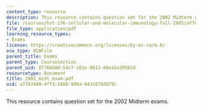 ```yaml
---
content_type: resource
description: This resource contains question set for the 2002 Midterm exams.
file: /courses/hst-176-cellular-and-molecular-immunology-fall-2005/a77874494ff31808996a841c078dd79c_2002_midt_exam.pdf
file_type: application/pdf
learning_resource_types:
- Exams
license: https://creativecommons.org/licenses/by-nc-sa/4.0/
ocw_type: OCWFile
parent_title: Exams
parent_type: CourseSection
parent_uid: 8776bb0d-54c7-c81e-0013-68ea5a30583d
resourcetype: Document
title: 2002_midt_exam.pdf
uid: a7787449-4ff3-1808-996a-841c078dd79c
---
```

This resource contains question set for the 2002 Midterm exams.